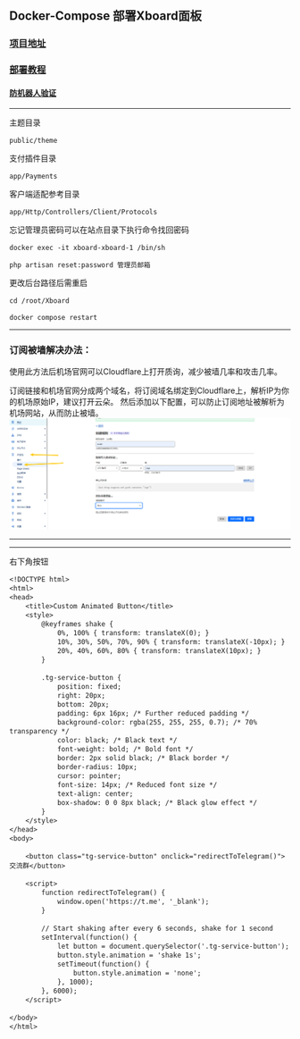 ## Docker-Compose 部署Xboard面板


### [项目地址](https://github.com/cedar2025/Xboard)

### [部署教程](https://github.com/cedar2025/Xboard/blob/dev/docs/docker-compose%E5%AE%89%E8%A3%85%E6%8C%87%E5%8D%97.md)

#### [防机器人验证](https://www.google.com/recaptcha/admin/create)
---

主题目录
```
public/theme
```

支付插件目录
```
app/Payments
```

客户端适配参考目录
```
app/Http/Controllers/Client/Protocols
```

忘记管理员密码可以在站点目录下执行命令找回密码
```
docker exec -it xboard-xboard-1 /bin/sh
```
```
php artisan reset:password 管理员邮箱
```
更改后台路径后需重启
```
cd /root/Xboard
```
```
docker compose restart
```
---

###  订阅被墙解决办法：

使用此方法后机场官网可以Cloudflare上打开质询，减少被墙几率和攻击几率。

订阅链接和机场官网分成两个域名，将订阅域名绑定到Cloudflare上，解析IP为你的机场原始IP，建议打开云朵。
然后添加以下配置，可以防止订阅地址被解析为机场网站，从而防止被墙。
![alt](/png/jichangurl.png)




---


---


右下角按钮

```
<!DOCTYPE html>
<html>
<head>
    <title>Custom Animated Button</title>
    <style>
        @keyframes shake {
            0%, 100% { transform: translateX(0); }
            10%, 30%, 50%, 70%, 90% { transform: translateX(-10px); }
            20%, 40%, 60%, 80% { transform: translateX(10px); }
        }

        .tg-service-button {
            position: fixed;
            right: 20px;
            bottom: 20px;
            padding: 6px 16px; /* Further reduced padding */
            background-color: rgba(255, 255, 255, 0.7); /* 70% transparency */
            color: black; /* Black text */
            font-weight: bold; /* Bold font */
            border: 2px solid black; /* Black border */
            border-radius: 10px;
            cursor: pointer;
            font-size: 14px; /* Reduced font size */
            text-align: center;
            box-shadow: 0 0 8px black; /* Black glow effect */
        }
    </style>
</head>
<body>

    <button class="tg-service-button" onclick="redirectToTelegram()">交流群</button>

    <script>
        function redirectToTelegram() {
            window.open('https://t.me', '_blank');
        }

        // Start shaking after every 6 seconds, shake for 1 second
        setInterval(function() {
            let button = document.querySelector('.tg-service-button');
            button.style.animation = 'shake 1s';
            setTimeout(function() {
                button.style.animation = 'none';
            }, 1000);
        }, 6000);
    </script>

</body>
</html>
```
